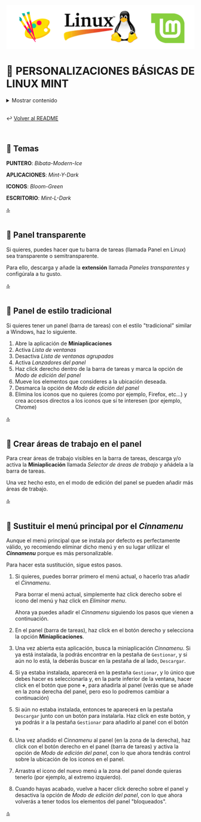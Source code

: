 ![personalizacion_linux_mint](../img/bannerPersoLinux.png)

# 🎨 PERSONALIZACIONES BÁSICAS DE LINUX MINT

<details>
   <summary>Mostrar contenido</summary>
   <br>
   
   - [Temas](#-temas)
   - [Panel transparente](#-panel-transparente)
   - [Panel de estilo tradicional](#-panel-de-estilo-tradicional)
   - [Crear áreas de trabajo en el panel](#-crear-áreas-de-trabajo-en-el-panel)
   - [Sustituir el menú principal por el *Cinnamenu*](#-sustituir-el-menú-principal-por-el-cinnamenu)

</details>

<br>

↩️ [Volver al README](../README.md)

<br>

## 🎨 Temas

**PUNTERO**: *Bibata-Modern-Ice*

**APLICACIONES**: *Mint-Y-Dark*

**ICONOS**: *Bloom-Green*

**ESCRITORIO**: *Mint-L-Dark*

[🔝](#-personalizaciones-básicas-de-linux-mint)
<br>
<br>

## 🎨 Panel transparente

Si quieres, puedes hacer que tu barra de tareas (llamada Panel en Linux) sea transparente o semitransparente.

Para ello, descarga y añade la **extensión** llamada *Paneles transparentes* y configúrala a tu gusto.

[🔝](#-personalizaciones-básicas-de-linux-mint)
<br>
<br>

## 🎨 Panel de estilo tradicional

Si quieres tener un panel (barra de tareas) con el estilo "tradicional" similar a Windows, haz lo siguiente.

1) Abre la aplicación de **Miniaplicaciones**
2) Activa *Lista de ventanas*
3) Desactiva *Lista de ventanas agrupadas*
4) Activa *Lanzadores del panel*
5) Haz click derecho dentro de la barra de tareas y marca la opción de *Modo de edición del panel*
6) Mueve los elementos que consideres a la ubicación deseada.
7) Desmarca la opción de *Modo de edición del panel*
8) Elimina los iconos que no quieres (como por ejemplo, Firefox, etc...) y crea accesos directos a los iconos que sí te interesen (por ejemplo, Chrome)

[🔝](#-personalizaciones-básicas-de-linux-mint)
<br>
<br>

## 🎨 Crear áreas de trabajo en el panel

Para crear áreas de trabajo visibles en la barra de tareas, descarga y/o activa la **Miniaplicación** llamada *Selector de áreas de trabajo* y añádela a la barra de tareas.

Una vez hecho esto, en el modo de edición del panel se pueden añadir más áreas de trabajo.

[🔝](#-personalizaciones-básicas-de-linux-mint)
<br>
<br>

## 🎨 Sustituir el menú principal por el *Cinnamenu*

Aunque el menú principal que se instala por defecto es perfectamente válido, yo recomiendo eliminar dicho menú y en su lugar utilizar el ***Cinnamenu*** porque es más personalizable.

Para hacer esta sustitución, sigue estos pasos.

1) Si quieres, puedes borrar primero el menú actual, o hacerlo tras añadir el *Cinnamenu*.

   Para borrar el menú actual, simplemente haz click derecho sobre el icono del menú y haz click en *Eliminar menu*.
   
   Ahora ya puedes añadir el *Cinnamenu* siguiendo los pasos que vienen a continuación.
   
3) En el panel (barra de tareas), haz click en el botón derecho y selecciona la opción **Miniaplicaciones**.
4) Una vez abierta esta aplicación, busca la miniaplicación *Cinnamenu*. Si ya está instalada, la podrás encontrar en la pestaña de `Gestionar`, y si aún no lo está, la deberás buscar en la pestaña de al lado, `Descargar`.
5) Si ya estaba instalada, aparecerá en la pestaña `Gestionar`, y lo único que debes hacer es seleccionarla y, en la parte inferior de la ventana, hacer click en el botón que pone **+**, para añadirla al panel (verás que se añade en la zona derecha del panel, pero eso lo podremos cambiar a continuación)
6) Si aún no estaba instalada, entonces te aparecerá en la pestaña `Descargar` junto con un botón para instalarla. Haz click en este botón, y ya podrás ir a la pestaña `Gestionar` para añadirlo al panel con el botón **+**.
7) Una vez añadido el *Cinnamenu* al panel (en la zona de la derecha), haz click con el botón derecho en el panel (barra de tareas) y activa la opción de *Modo de edición del panel*, con lo que ahora tendrás control sobre la ubicación de los iconos en el panel.
8) Arrastra el icono del nuevo menú a la zona del panel donde quieras tenerlo (por ejemplo, al extremo izquierdo).
9) Cuando hayas acabado, vuelve a hacer click derecho sobre el panel y desactiva la opción de *Modo de edición del panel*, con lo que ahora volverás a tener todos los elementos del panel "bloqueados".
    
[🔝](#-personalizaciones-básicas-de-linux-mint)
<br>
<br>

